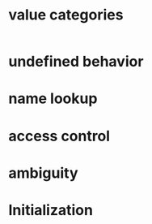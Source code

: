 # value categories
```

```
# undefined behavior
# name lookup
# access control
# ambiguity
# Initialization